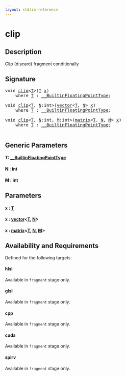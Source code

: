 ```yaml
---
layout: stdlib-reference
---
```


# clip

## Description

Clip (discard) fragment conditionally




## Signature 

<pre>
<span class="code_keyword">void</span> <a href="clip">clip</a>&lt;<a href="clip#typeparam-T" class="code_type">T</a>&gt;(<a href="clip#typeparam-T" class="code_type">T</a> <a href="clip#decl-x" class="code_param">x</a>)
    <span class='code_keyword'>where</span> <a href="clip#typeparam-T" class="code_type">T</a> : <a href="../interfaces/0_builtinfloatingpointtype-029hm/index" class="code_type">__BuiltinFloatingPointType</a>;

<span class="code_keyword">void</span> <a href="clip">clip</a>&lt;<a href="clip#typeparam-T" class="code_type">T</a>, <a href="clip#decl-N" class="code_var">N</a>:<span class="code_keyword">int</span>&gt;(<a href="../types/vector/index" class="code_type">vector</a>&lt;<a href="clip#typeparam-T" class="code_type">T</a>, <a href="clip#decl-N" class="code_var">N</a>&gt; <a href="clip#decl-x" class="code_param">x</a>)
    <span class='code_keyword'>where</span> <a href="clip#typeparam-T" class="code_type">T</a> : <a href="../interfaces/0_builtinfloatingpointtype-029hm/index" class="code_type">__BuiltinFloatingPointType</a>;

<span class="code_keyword">void</span> <a href="clip">clip</a>&lt;<a href="clip#typeparam-T" class="code_type">T</a>, <a href="clip#decl-N" class="code_var">N</a>:<span class="code_keyword">int</span>, <a href="clip#decl-M" class="code_var">M</a>:<span class="code_keyword">int</span>&gt;(<a href="../types/matrix/index" class="code_type">matrix</a>&lt;<a href="clip#typeparam-T" class="code_type">T</a>, <a href="clip#decl-N" class="code_var">N</a>, <a href="clip#decl-M" class="code_var">M</a>&gt; <a href="clip#decl-x" class="code_param">x</a>)
    <span class='code_keyword'>where</span> <a href="clip#typeparam-T" class="code_type">T</a> : <a href="../interfaces/0_builtinfloatingpointtype-029hm/index" class="code_type">__BuiltinFloatingPointType</a>;

</pre>

## Generic Parameters

####  <a id="typeparam-T"></a>T: [\_\_BuiltinFloatingPointType](../interfaces/0_builtinfloatingpointtype-029hm/index)
####  <a id="decl-N"></a>N  : int
####  <a id="decl-M"></a>M  : int

## Parameters

####  <a id="decl-x"></a>x  : [T](clip#typeparam-T)
####  <a id="decl-x"></a>x  : [vector](../types/vector/index)\<[T](../types/vector/index#typeparam-T), [N](../types/vector/index#decl-N)\>
####  <a id="decl-x"></a>x  : [matrix](../types/matrix/index)\<[T](), [N](../types/matrix/index#decl-N), [M](../types/matrix/index#decl-M)\>

## Availability and Requirements

Defined for the following targets:

#### hlsl
Available in `fragment` stage only.

#### glsl
Available in `fragment` stage only.

#### cpp
Available in `fragment` stage only.

#### cuda
Available in `fragment` stage only.

#### spirv
Available in `fragment` stage only.



